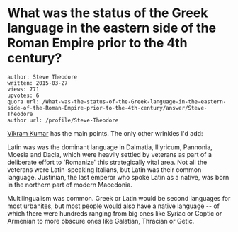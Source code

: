 # What was the status of the Greek language in the eastern side of the Roman Empire prior to the 4th century?

	author: Steve Theodore
	written: 2015-03-27
	views: 771
	upvotes: 6
	quora url: /What-was-the-status-of-the-Greek-language-in-the-eastern-side-of-the-Roman-Empire-prior-to-the-4th-century/answer/Steve-Theodore
	author url: /profile/Steve-Theodore


[Vikram Kumar](https://www.quora.com/profile/Vikram-Kumar-114) has the main points. The only other wrinkles I'd add:


Latin was was the dominant language in Dalmatia, Illyricum, Pannonia, Moesia and Dacia, which were heavily settled by veterans as part of a deliberate effort to 'Romanize' this strategically vital area. Not all the veterans were Latin-speaking Italians, but Latin was their common language. Justinian, the last emperor who spoke Latin as a native, was born in the northern part of modern Macedonia.

Multilingualism was common. Greek or Latin would be second languages for most urbanites, but most people would also have a native language -- of which there were hundreds ranging from big ones like Syriac or Coptic or Armenian to more obscure ones like Galatian, Thracian or Getic.

